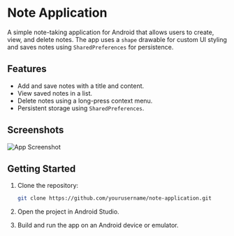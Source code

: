 # Note Application

A simple note-taking application for Android that allows users to create, view, and delete notes. The app uses a `shape` drawable for custom UI styling and saves notes using `SharedPreferences` for persistence.

## Features
- Add and save notes with a title and content.
- View saved notes in a list.
- Delete notes using a long-press context menu.
- Persistent storage using `SharedPreferences`.

## Screenshots
![App Screenshot](link-to-screenshot)

## Getting Started

1. Clone the repository:
   ```bash
   git clone https://github.com/yourusername/note-application.git
2. Open the project in Android Studio.

3. Build and run the app on an Android device or emulator.
